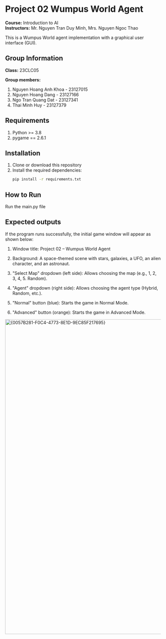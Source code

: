 # Project 02 Wumpus World Agent

**Course:** Introduction to AI  
**Instructors:** Mr. Nguyen Tran Duy Minh, Mrs. Nguyen Ngoc Thao

This is a Wumpus World agent implementation with a graphical user interface (GUI).

## Group Information

**Class:** 23CLC05

**Group members:**
1. Nguyen Hoang Anh Khoa - 23127015
2. Nguyen Hoang Dang - 23127166
3. Ngo Tran Quang Dat - 23127341
4. Thai Minh Huy - 23127379
## Requirements
1. Python >= 3.8
2. pygame == 2.6.1
## Installation

1. Clone or download this repository
2. Install the required dependencies:
   ```bash
   pip install -r requirements.txt
   ```
## How to Run
Run the main.py file
## Expected outputs
If the program runs successfully, the initial game window will appear as shown below:

1. Window title: Project 02 – Wumpus World Agent

2. Background: A space-themed scene with stars, galaxies, a UFO, an alien character, and an astronaut.

3. "Select Map" dropdown (left side): Allows choosing the map (e.g., 1, 2, 3, 4, 5. Random).

4. "Agent" dropdown (right side): Allows choosing the agent type (Hybrid, Random, etc.).

5. "Normal" button (blue): Starts the game in Normal Mode.

6. "Advanced" button (orange): Starts the game in Advanced Mode.
<img width="1436" height="1021" alt="{0057B281-F0C4-4773-8E1D-9EC85F217695}" src="https://github.com/user-attachments/assets/58e4ab43-1fc4-4685-bb63-dfa2e49a125b" />

